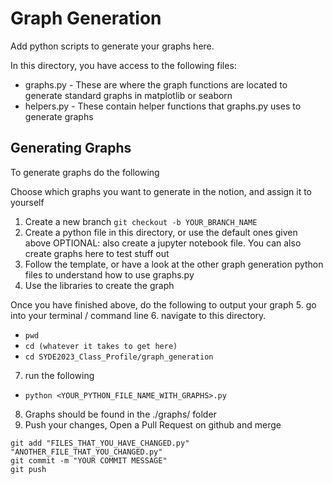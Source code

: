 # Graph Generation

Add python scripts to generate your graphs here. 

In this directory, you have access to the following files:
- graphs.py - These are where the graph functions are located to generate standard graphs in matplotlib or seaborn
- helpers.py - These contain helper functions that graphs.py uses to generate graphs

## Generating Graphs

To generate graphs do the following

Choose which graphs you want to generate in the notion, and assign it to yourself

1. Create a new branch
`git checkout -b YOUR_BRANCH_NAME`
2. Create a python file in this directory, or use the default ones given above
OPTIONAL: also create a jupyter notebook file. You can also create graphs here to test stuff out
3. Follow the template, or have a look at the other graph generation python files to understand how to use graphs.py
4. Use the libraries to create the graph

Once you have finished above, do the following to output your graph
5. go into your terminal / command line
6. navigate to this directory.
- `pwd`
- `cd (whatever it takes to get here)`
- `cd SYDE2023_Class_Profile/graph_generation`
7. run the following
- `python <YOUR_PYTHON_FILE_NAME_WITH_GRAPHS>.py`
8. Graphs should be found in the ./graphs/ folder
9. Push your changes, Open a Pull Request on github and merge
```
git add "FILES_THAT_YOU_HAVE_CHANGED.py" "ANOTHER_FILE_THAT_YOU_CHANGED.py"
git commit -m "YOUR COMMIT MESSAGE"
git push
```